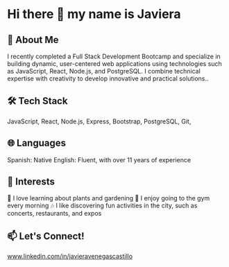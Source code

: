 # Hi there 👋 my name is Javiera 


## 🚀 About Me

I recently completed a Full Stack Development Bootcamp and specialize in building dynamic, user-centered web applications using technologies such as JavaScript, React, Node.js, and PostgreSQL. I combine technical expertise with creativity to develop innovative and practical solutions..


## 🛠️ Tech Stack 
JavaScript,  React, Node.js, Express, Bootstrap, PostgreSQL, Git, 

## 🌐 Languages
Spanish: Native
English: Fluent, with over 11 years of experience


## 🎨 Interests
🌱 I love learning about plants and gardening
💪 I enjoy going to the gym every morning
🎶 I like discovering fun activities in the city, such as concerts, restaurants, and expos


 ## 📫 Let's Connect!

www.linkedin.com/in/javieravenegascastillo

<!--
**JaviVenegas/JaviVenegas** is a ✨ _special_ ✨ repository because its `README.md` (this file) appears on your GitHub profile.

Here are some ideas to get you started:

- 🔭 I’m currently working on ...
- 🌱 I’m currently learning ...
- 👯 I’m looking to collaborate on ...
- 🤔 I’m looking for help with ...
- 💬 Ask me about ...
- 📫 How to reach me: ...
- 😄 Pronouns: ...
- ⚡ Fun fact: ...
-->
